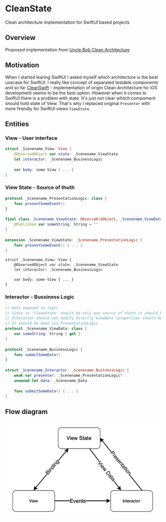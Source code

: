 # CleanState
Clean architecture implementation for SwiftUI based projects

## Overview
Proposed implementation from [Uncle Bob Clean Architecture](https://blog.cleancoder.com/uncle-bob/2012/08/13/the-clean-architecture.html)

## Motivation
When I started learing SwiftUI I asked myself which architecture is the best usecase for SwiftUI. I really like concept of separated testable components and so far [CleanSwift](https://clean-swift.com) - implementation of origin Clean Architecture for iOS development seems to be the best option.
However when it comes to SwiftUI there is a problem with state. It's just not clear whitch compoment should hold state of View.
That's why I replaced original `Presenter` with more firendly for SwiftUI views `ViewState`.

## Entities
### View - User interface

```swift
struct _Scenename_View: View {
    @ObservedObject var state: _Scenename_ViewState
    let interactor: _Scenename_BusinessLogic
    
    var body: some View { ... }
}
```

### View State - Source of thuth

```swift
protocol _Scenename_PresentationLogic: class {
    func presentSomeEvent()
}

final class _Scenename_ViewState: ObservableObject, _Scenename_ViewData {
    @Published var someString: String = ""
}

extension _Scenename_ViewState: _Scenename_PresentationLogic {
    func presentSomeEvent() { ... }
}
```

```switft
struct _Scenename_View: View {
    @ObservedObject var state: _Scenename_ViewState
    let interactor: _Scenename_BusinessLogic
    
    var body: some View { ... }
}
```

### Interactor - Bussiness Logic 
```swift
// Data exposed to logic
// Since in 'CleanState' should be only one source of thuth it should be implemented by ViewState.
// Interactor should not modify directly ViewData (properties should me market 'get'). 
// It should be done via PresentationLogic.
protocol _Scenename_ViewData: class {
    var someString: String { get }
}

protocol _Scenename_BusinessLogic {
    func submitSomeData()
}

struct _Scenename_Interactor: _Scenename_BusinessLogic {
    weak var presenter: _Scenename_PresentationLogic?
    unowned let data: _Scenename_Data
    
    func submitSomeData() { ... }
}
```
 
## Flow diagram
![Diagram not loaded](https://github.com/wojtowiczm/CleanState/blob/main/FlowDiagram.png?raw=true)

